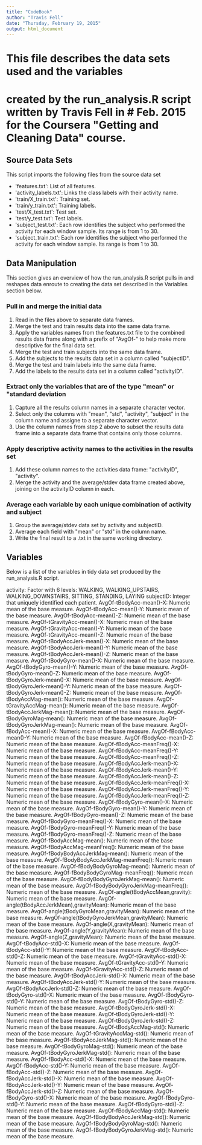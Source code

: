 ```yaml
---
title: "CodeBook"
author: "Travis Fell"
date: "Thursday, February 19, 2015"
output: html_document
---
```


# This file describes the data sets used and the variables 
# created by the run_analysis.R script written by Travis Fell in # Feb. 2015 for the Coursera "Getting and Cleaning Data" course. 

## Source Data Sets
This script imports the following files from the source data set

- 'features.txt': List of all features.
- 'activity_labels.txt': Links the class labels with their activity name.
- 'train/X_train.txt': Training set.
- 'train/y_train.txt': Training labels.
- 'test/X_test.txt': Test set.
- 'test/y_test.txt': Test labels.
- 'subject_test.txt': Each row identifies the subject who performed the activity for each window sample. Its range is from 1 to 30. 
- 'subject_train.txt': Each row identifies the subject who performed the activity for each window sample. Its range is from 1 to 30. 


## Data Manipulation
This section gives an overview of how the run_analysis.R script pulls in and reshapes data enroute to creating the data set described in the Variables section below. 

### Pull in and merge the initial data
1. Read in the files above to separate data frames. 
2. Merge the test and train results data into the same data frame. 
3. Apply the variables names from the features.txt file to the combined results data frame along with a prefix of "AvgOf-" to help make more descriptive for the final data set. 
4. Merge the test and train subjects into the same data frame. 
5. Add the subjects to the results data set in a column called "subjectID". 
6. Merge the test and train labels into the same data frame. 
7. Add the labels to the results data set in a column called "activityID". 

### Extract only the variables that are of the type "mean" or "standard deviation
1. Capture all the results column names in a separate character vector.
2. Select only the columns with "mean", "std", "activity", "subject" in the column name and assigne to a separate character vector. 
3. Use the column names from step 2 above to subset the results data frame into a separate data frame that contains only those columns. 

### Apply descriptive activity names to the activities in the results set
1. Add these column names to the activities data frame: "activityID", "activity". 
2. Merge the activity and the average/stdev data frame created above, joining on the activityID column in each. 

### Average each variable by each unique combination of activity and subject
1. Group the average/stdev data set by activity and subjectID. 
2. Average each field with "mean" or "std" in the column name. 
3. Write the final result to a .txt in the same working directory. 


## Variables
Below is a list of the variables in tidy data set produced by the run_analysis.R script. 

activity: Factor with 6 levels: WALKING, WALKING_UPSTAIRS, WALKING_DOWNSTAIRS, SITTING, STANDING, LAYING
subjectID: Integer that uniquely identified each patient. 
AvgOf-tBodyAcc-mean()-X: Numeric mean of the base measure. 
AvgOf-tBodyAcc-mean()-Y: Numeric mean of the base measure. 
AvgOf-tBodyAcc-mean()-Z: Numeric mean of the base measure. 
AvgOf-tGravityAcc-mean()-X: Numeric mean of the base measure. 
AvgOf-tGravityAcc-mean()-Y: Numeric mean of the base measure. 
AvgOf-tGravityAcc-mean()-Z: Numeric mean of the base measure. 
AvgOf-tBodyAccJerk-mean()-X: Numeric mean of the base measure. 
AvgOf-tBodyAccJerk-mean()-Y: Numeric mean of the base measure. 
AvgOf-tBodyAccJerk-mean()-Z: Numeric mean of the base measure. 
AvgOf-tBodyGyro-mean()-X: Numeric mean of the base measure. 
AvgOf-tBodyGyro-mean()-Y: Numeric mean of the base measure. 
AvgOf-tBodyGyro-mean()-Z: Numeric mean of the base measure. 
AvgOf-tBodyGyroJerk-mean()-X: Numeric mean of the base measure. 
AvgOf-tBodyGyroJerk-mean()-Y: Numeric mean of the base measure. 
AvgOf-tBodyGyroJerk-mean()-Z: Numeric mean of the base measure. 
AvgOf-tBodyAccMag-mean(): Numeric mean of the base measure. 
AvgOf-tGravityAccMag-mean(): Numeric mean of the base measure. 
AvgOf-tBodyAccJerkMag-mean(): Numeric mean of the base measure. 
AvgOf-tBodyGyroMag-mean(): Numeric mean of the base measure. 
AvgOf-tBodyGyroJerkMag-mean(): Numeric mean of the base measure. 
AvgOf-fBodyAcc-mean()-X: Numeric mean of the base measure. 
AvgOf-fBodyAcc-mean()-Y: Numeric mean of the base measure. 
AvgOf-fBodyAcc-mean()-Z: Numeric mean of the base measure. 
AvgOf-fBodyAcc-meanFreq()-X: Numeric mean of the base measure. 
AvgOf-fBodyAcc-meanFreq()-Y: Numeric mean of the base measure. 
AvgOf-fBodyAcc-meanFreq()-Z: Numeric mean of the base measure. 
AvgOf-fBodyAccJerk-mean()-X: Numeric mean of the base measure. 
AvgOf-fBodyAccJerk-mean()-Y: Numeric mean of the base measure. 
AvgOf-fBodyAccJerk-mean()-Z: Numeric mean of the base measure. 
AvgOf-fBodyAccJerk-meanFreq()-X: Numeric mean of the base measure. 
AvgOf-fBodyAccJerk-meanFreq()-Y: Numeric mean of the base measure. 
AvgOf-fBodyAccJerk-meanFreq()-Z: Numeric mean of the base measure. 
AvgOf-fBodyGyro-mean()-X: Numeric mean of the base measure. 
AvgOf-fBodyGyro-mean()-Y: Numeric mean of the base measure. 
AvgOf-fBodyGyro-mean()-Z: Numeric mean of the base measure. 
AvgOf-fBodyGyro-meanFreq()-X: Numeric mean of the base measure. 
AvgOf-fBodyGyro-meanFreq()-Y: Numeric mean of the base measure. 
AvgOf-fBodyGyro-meanFreq()-Z: Numeric mean of the base measure. 
AvgOf-fBodyAccMag-mean(): Numeric mean of the base measure. 
AvgOf-fBodyAccMag-meanFreq(): Numeric mean of the base measure. 
AvgOf-fBodyBodyAccJerkMag-mean(): Numeric mean of the base measure. 
AvgOf-fBodyBodyAccJerkMag-meanFreq(): Numeric mean of the base measure. 
AvgOf-fBodyBodyGyroMag-mean(): Numeric mean of the base measure. 
AvgOf-fBodyBodyGyroMag-meanFreq(): Numeric mean of the base measure. 
AvgOf-fBodyBodyGyroJerkMag-mean(): Numeric mean of the base measure. 
AvgOf-fBodyBodyGyroJerkMag-meanFreq(): Numeric mean of the base measure. 
AvgOf-angle(tBodyAccMean,gravity): Numeric mean of the base measure. 
AvgOf-angle(tBodyAccJerkMean),gravityMean): Numeric mean of the base measure. 
AvgOf-angle(tBodyGyroMean,gravityMean): Numeric mean of the base measure. 
AvgOf-angle(tBodyGyroJerkMean,gravityMean): Numeric mean of the base measure. 
AvgOf-angle(X,gravityMean): Numeric mean of the base measure. 
AvgOf-angle(Y,gravityMean): Numeric mean of the base measure. 
AvgOf-angle(Z,gravityMean): Numeric mean of the base measure. 
AvgOf-tBodyAcc-std()-X: Numeric mean of the base measure. 
AvgOf-tBodyAcc-std()-Y: Numeric mean of the base measure. 
AvgOf-tBodyAcc-std()-Z: Numeric mean of the base measure. 
AvgOf-tGravityAcc-std()-X: Numeric mean of the base measure. 
AvgOf-tGravityAcc-std()-Y: Numeric mean of the base measure. 
AvgOf-tGravityAcc-std()-Z: Numeric mean of the base measure. 
AvgOf-tBodyAccJerk-std()-X: Numeric mean of the base measure. 
AvgOf-tBodyAccJerk-std()-Y: Numeric mean of the base measure. 
AvgOf-tBodyAccJerk-std()-Z: Numeric mean of the base measure. 
AvgOf-tBodyGyro-std()-X: Numeric mean of the base measure. 
AvgOf-tBodyGyro-std()-Y: Numeric mean of the base measure. 
AvgOf-tBodyGyro-std()-Z: Numeric mean of the base measure. 
AvgOf-tBodyGyroJerk-std()-X: Numeric mean of the base measure. 
AvgOf-tBodyGyroJerk-std()-Y: Numeric mean of the base measure. 
AvgOf-tBodyGyroJerk-std()-Z: Numeric mean of the base measure. 
AvgOf-tBodyAccMag-std(): Numeric mean of the base measure. 
AvgOf-tGravityAccMag-std(): Numeric mean of the base measure. 
AvgOf-tBodyAccJerkMag-std(): Numeric mean of the base measure. 
AvgOf-tBodyGyroMag-std(): Numeric mean of the base measure. 
AvgOf-tBodyGyroJerkMag-std(): Numeric mean of the base measure. 
AvgOf-fBodyAcc-std()-X: Numeric mean of the base measure. 
AvgOf-fBodyAcc-std()-Y: Numeric mean of the base measure. 
AvgOf-fBodyAcc-std()-Z: Numeric mean of the base measure. 
AvgOf-fBodyAccJerk-std()-X: Numeric mean of the base measure. 
AvgOf-fBodyAccJerk-std()-Y: Numeric mean of the base measure. 
AvgOf-fBodyAccJerk-std()-Z: Numeric mean of the base measure. 
AvgOf-fBodyGyro-std()-X: Numeric mean of the base measure. 
AvgOf-fBodyGyro-std()-Y: Numeric mean of the base measure. 
AvgOf-fBodyGyro-std()-Z: Numeric mean of the base measure. 
AvgOf-fBodyAccMag-std(): Numeric mean of the base measure. 
AvgOf-fBodyBodyAccJerkMag-std(): Numeric mean of the base measure. 
AvgOf-fBodyBodyGyroMag-std(): Numeric mean of the base measure. 
AvgOf-fBodyBodyGyroJerkMag-std(): Numeric mean of the base measure. 


